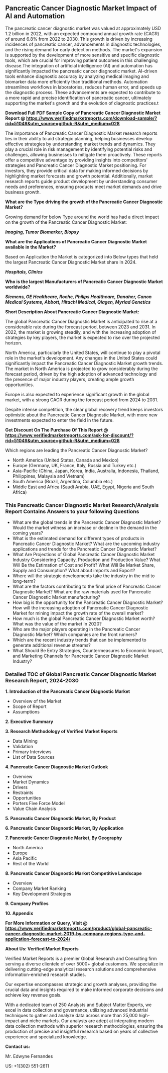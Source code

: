 <h2>Pancreatic Cancer Diagnostic Market Impact of AI and Automation</h2>The pancreatic cancer diagnostic market was valued at approximately USD 1.2 billion in 2022, with an expected compound annual growth rate (CAGR) of around 6.8% from 2022 to 2030. This growth is driven by increasing incidences of pancreatic cancer, advancements in diagnostic technologies, and the rising demand for early detection methods. The market's expansion is supported by the development of more sensitive and specific diagnostic tools, which are crucial for improving patient outcomes in this challenging disease.The integration of artificial intelligence (AI) and automation has significantly impacted the pancreatic cancer diagnostic market. AI-driven tools enhance diagnostic accuracy by analyzing medical imaging and biomarker data more efficiently than traditional methods. Automation streamlines workflows in laboratories, reduces human error, and speeds up the diagnostic process. These advancements are expected to contribute to a more rapid and precise identification of pancreatic cancer, ultimately supporting the market's growth and the evolution of diagnostic practices.t</p><p id="" class=""><strong>Download Full PDF Sample Copy of Pancreatic Cancer Diagnostic Market Report @ <a href="https://www.verifiedmarketreports.com/download-sample/?rid=51049&utm_source=github-R&utm_medium=028" target="_blank">https://www.verifiedmarketreports.com/download-sample/?rid=51049&utm_source=github-R&utm_medium=028</a></strong></p><p>The importance of&nbsp;Pancreatic Cancer Diagnostic Market research reports lies in their ability to aid strategic planning, helping businesses develop effective strategies by understanding market trends and dynamics. They play a crucial role in risk management by identifying potential risks and challenges, allowing businesses to mitigate them proactively. These reports offer a competitive advantage by providing insights into competitors' strategies and Pancreatic Cancer Diagnostic Market positioning. For investors, they provide critical data for making informed decisions by highlighting market forecasts and growth potential. Additionally, market research reports guide product development by understanding consumer needs and preferences, ensuring products meet market demands and drive business growth.</p><p><strong>What are the&nbsp;Type driving the growth of the Pancreatic Cancer Diagnostic Market?</strong></p><p id="" class="">Growing demand for below Type around the world has had a direct impact on the growth of the Pancreatic Cancer Diagnostic Market:</p><em><strong>Imaging, Tumor Biomarker, Biopsy</strong></em></p><strong>What are the&nbsp;Applications&nbsp;of Pancreatic Cancer Diagnostic Market available in the Market?</strong></p><p id="" class="">Based on Application the Market is categorized into Below types that held the largest Pancreatic Cancer Diagnostic Market share In 2024.</p><em><strong>Hospitals, Clinics</strong></em></p><strong>Who is the largest Manufacturers of Pancreatic Cancer Diagnostic Market worldwide?</strong></p><p><em><strong>Siemens, GE Healthcare, Roche, Philips Healthcare, Danaher, Canon Medical Systems, Abbott, Hitachi Medical, Qiagen, Myriad Genetics</strong></em></p><p id="" class=""><strong>Short Description About Pancreatic Cancer Diagnostic Market:</strong></p><p>The global Pancreatic Cancer Diagnostic Market is anticipated to rise at a considerable rate during the forecast period, between 2023 and 2031. In 2022, the market is growing steadily, and with the increasing adoption of strategies by key players, the market is expected to rise over the projected horizon.</p><p>North America, particularly the United States, will continue to play a pivotal role in the market's development. Any changes in the United States could significantly impact the Pancreatic Cancer Diagnostic Market growth trends. The market in North America is projected to grow considerably during the forecast period, driven by the high adoption of advanced technology and the presence of major industry players, creating ample growth opportunities.</p><p>Europe is also expected to experience significant growth in the global market, with a strong CAGR during the forecast period from 2024 to 2031.</p><p>Despite intense competition, the clear global recovery trend keeps investors optimistic about the Pancreatic Cancer Diagnostic Market, with more new investments expected to enter the field in the future.</p><p id="" class=""><strong>Get Discount On The Purchase Of This Report @ <a href="https://www.verifiedmarketreports.com/ask-for-discount/?rid=51049&utm_source=github-R&utm_medium=028" target="_blank">https://www.verifiedmarketreports.com/ask-for-discount/?rid=51049&utm_source=github-R&utm_medium=028</a></strong></p>Which regions are leading the Pancreatic Cancer Diagnostic Market?</p><ul><li>North America (United States, Canada and Mexico)</li><li>Europe (Germany, UK, France, Italy, Russia and Turkey etc.)</li><li>Asia-Pacific (China, Japan, Korea, India, Australia, Indonesia, Thailand, Philippines, Malaysia and Vietnam)</li><li>South America (Brazil, Argentina, Columbia etc.)</li><li>Middle East and Africa (Saudi Arabia, UAE, Egypt, Nigeria and South Africa)</li></ul><h3 id="" class="">This Pancreatic Cancer Diagnostic Market Research/Analysis Report Contains Answers to your following Questions</h3><ul><li>What are the global trends in the Pancreatic Cancer Diagnostic Market? Would the market witness an increase or decline in the demand in the coming years?</li><li>What is the estimated demand for different types of products in Pancreatic Cancer Diagnostic Market? What are the upcoming industry applications and trends for the Pancreatic Cancer Diagnostic Market?</li><li>What Are Projections of Global Pancreatic Cancer Diagnostic Market Industry Considering Capacity, Production and Production Value? What Will Be the Estimation of Cost and Profit? What Will Be Market Share, Supply and Consumption? What about imports and Export?</li><li>Where will the strategic developments take the industry in the mid to long-term?</li><li>What are the factors contributing to the final price of Pancreatic Cancer Diagnostic Market? What are the raw materials used for Pancreatic Cancer Diagnostic Market manufacturing?</li><li>How big is the opportunity for the Pancreatic Cancer Diagnostic Market? How will the increasing adoption of Pancreatic Cancer Diagnostic Market for mining impact the growth rate of the overall market?</li><li>How much is the global Pancreatic Cancer Diagnostic Market worth? What was the value of the market In 2020?</li><li>Who are the major players operating in the Pancreatic Cancer Diagnostic Market? Which companies are the front runners?</li><li>Which are the recent industry trends that can be implemented to generate additional revenue streams?</li><li>What Should Be Entry Strategies, Countermeasures to Economic Impact, and Marketing Channels for Pancreatic Cancer Diagnostic Market Industry?</li></ul><h3 id="" class="">Detailed TOC of Global Pancreatic Cancer Diagnostic Market Research Report, 2024-2030</h3><p id="" class=""><strong>1. Introduction of the Pancreatic Cancer Diagnostic Market</strong></p><ul><li>Overview of the Market</li><li>Scope of Report</li><li>Assumptions</li></ul><p id="" class=""><strong>2. Executive Summary</strong></p><p id="" class=""><strong>3. Research Methodology of Verified Market Reports</strong></p><ul><li>Data Mining</li><li>Validation</li><li>Primary Interviews</li><li>List of Data Sources</li></ul><p id="" class=""><strong>4. Pancreatic Cancer Diagnostic Market Outlook</strong></p><ul><li>Overview</li><li>Market Dynamics</li><li>Drivers</li><li>Restraints</li><li>Opportunities</li><li>Porters Five Force Model</li><li>Value Chain Analysis</li></ul><p id="" class=""><strong>5. Pancreatic Cancer Diagnostic Market, By Product</strong></p><p id="" class=""><strong>6. Pancreatic Cancer Diagnostic Market, By Application</strong></p><p id="" class=""><strong>7. Pancreatic Cancer Diagnostic Market, By Geography</strong></p><ul><li>North America</li><li>Europe</li><li>Asia Pacific</li><li>Rest of the World</li></ul><p id="" class=""><strong>8. Pancreatic Cancer Diagnostic Market Competitive Landscape</strong></p><ul><li>Overview</li><li>Company Market Ranking</li><li>Key Development Strategies</li></ul><p id="" class=""><strong>9. Company Profiles</strong></p><p id="" class=""><strong>10. Appendix</strong></p><p id="" class=""><strong>For More Information or Query, Visit @ <a href="https://www.verifiedmarketreports.com/product/global-pancreatic-cancer-diagnostic-market-2019-by-company-regions-type-and-application-forecast-to-2024/" target="_blank">https://www.verifiedmarketreports.com/product/global-pancreatic-cancer-diagnostic-market-2019-by-company-regions-type-and-application-forecast-to-2024/</a></strong></p><p id="" class=""><strong>About Us: Verified Market Reports</strong></p><p id="" class="">Verified Market Reports is a premier Global Research and Consulting firm serving a diverse clientele of over 5000+ global customers. We specialize in delivering cutting-edge analytical research solutions and comprehensive information-enriched research studies.</p><p id="" class="">Our expertise encompasses strategic and growth analyses, providing the crucial data and insights required to make informed corporate decisions and achieve key revenue goals.</p><p id="" class="">With a dedicated team of 250 Analysts and Subject Matter Experts, we excel in data collection and governance, utilizing advanced industrial techniques to gather and analyze data across more than 25,000 high-impact and niche markets. Our analysts are adept at integrating modern data collection methods with superior research methodologies, ensuring the production of precise and insightful research based on years of collective experience and specialized knowledge.</p><p id="" class=""><strong>Contact us:</strong></p><p id="" class="">Mr. Edwyne Fernandes</p><p id="" class="">US: +1(302) 551-2611</p>